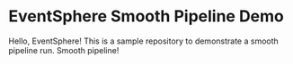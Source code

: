 # EventSphere Smooth Pipeline Demo
Hello, EventSphere! This is  a sample repository to demonstrate a smooth pipeline run.
Smooth pipeline!
